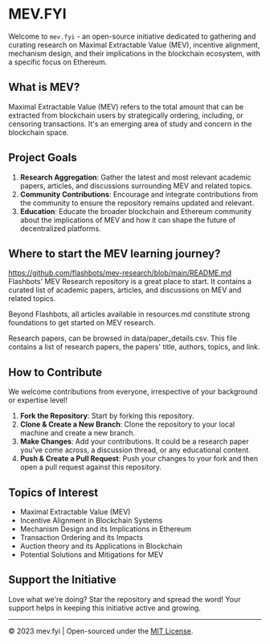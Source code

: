 # MEV.FYI

Welcome to `mev.fyi` - an open-source initiative dedicated to gathering and curating research on Maximal Extractable Value (MEV), incentive alignment, mechanism design, and their implications in the blockchain ecosystem, with a specific focus on Ethereum.

## What is MEV?

Maximal Extractable Value (MEV) refers to the total amount that can be extracted from blockchain users by strategically ordering, including, or censoring transactions. It's an emerging area of study and concern in the blockchain space.

## Project Goals

1. **Research Aggregation**: Gather the latest and most relevant academic papers, articles, and discussions surrounding MEV and related topics.
2. **Community Contributions**: Encourage and integrate contributions from the community to ensure the repository remains updated and relevant.
3. **Education**: Educate the broader blockchain and Ethereum community about the implications of MEV and how it can shape the future of decentralized platforms.

## Where to start the MEV learning journey?
https://github.com/flashbots/mev-research/blob/main/README.md Flashbots' MEV Research repository is a great place to start. It contains a curated list of academic papers, articles, and discussions on MEV and related topics.

Beyond Flashbots, all articles available in resources.md constitute strong foundations to get started on MEV research.

Research papers, can be browsed in data/paper_details.csv. This file contains a list of research papers, the papers' title, authors, topics, and link.


## How to Contribute

We welcome contributions from everyone, irrespective of your background or expertise level!

1. **Fork the Repository**: Start by forking this repository.
2. **Clone & Create a New Branch**: Clone the repository to your local machine and create a new branch.
3. **Make Changes**: Add your contributions. It could be a research paper you've come across, a discussion thread, or any educational content.
4. **Push & Create a Pull Request**: Push your changes to your fork and then open a pull request against this repository.

## Topics of Interest

- Maximal Extractable Value (MEV)
- Incentive Alignment in Blockchain Systems
- Mechanism Design and its Implications in Ethereum
- Transaction Ordering and its Impacts
- Auction theory and its Applications in Blockchain
- Potential Solutions and Mitigations for MEV

## Support the Initiative

Love what we're doing? Star the repository and spread the word! Your support helps in keeping this initiative active and growing.

---

© 2023 mev.fyi | Open-sourced under the [MIT License](LICENSE).